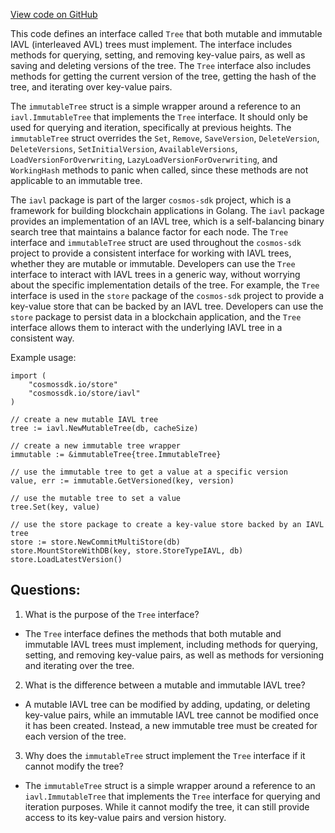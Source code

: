[View code on GitHub](https://github.com/cosmos/cosmos-sdk.git/store/iavl/tree.go)

This code defines an interface called `Tree` that both mutable and immutable IAVL (interleaved AVL) trees must implement. The interface includes methods for querying, setting, and removing key-value pairs, as well as saving and deleting versions of the tree. The `Tree` interface also includes methods for getting the current version of the tree, getting the hash of the tree, and iterating over key-value pairs.

The `immutableTree` struct is a simple wrapper around a reference to an `iavl.ImmutableTree` that implements the `Tree` interface. It should only be used for querying and iteration, specifically at previous heights. The `immutableTree` struct overrides the `Set`, `Remove`, `SaveVersion`, `DeleteVersion`, `DeleteVersions`, `SetInitialVersion`, `AvailableVersions`, `LoadVersionForOverwriting`, `LazyLoadVersionForOverwriting`, and `WorkingHash` methods to panic when called, since these methods are not applicable to an immutable tree.

The `iavl` package is part of the larger `cosmos-sdk` project, which is a framework for building blockchain applications in Golang. The `iavl` package provides an implementation of an IAVL tree, which is a self-balancing binary search tree that maintains a balance factor for each node. The `Tree` interface and `immutableTree` struct are used throughout the `cosmos-sdk` project to provide a consistent interface for working with IAVL trees, whether they are mutable or immutable. Developers can use the `Tree` interface to interact with IAVL trees in a generic way, without worrying about the specific implementation details of the tree. For example, the `Tree` interface is used in the `store` package of the `cosmos-sdk` project to provide a key-value store that can be backed by an IAVL tree. Developers can use the `store` package to persist data in a blockchain application, and the `Tree` interface allows them to interact with the underlying IAVL tree in a consistent way. 

Example usage:

```
import (
    "cosmossdk.io/store"
    "cosmossdk.io/store/iavl"
)

// create a new mutable IAVL tree
tree := iavl.NewMutableTree(db, cacheSize)

// create a new immutable tree wrapper
immutable := &immutableTree{tree.ImmutableTree}

// use the immutable tree to get a value at a specific version
value, err := immutable.GetVersioned(key, version)

// use the mutable tree to set a value
tree.Set(key, value)

// use the store package to create a key-value store backed by an IAVL tree
store := store.NewCommitMultiStore(db)
store.MountStoreWithDB(key, store.StoreTypeIAVL, db)
store.LoadLatestVersion()
```
## Questions: 
 1. What is the purpose of the `Tree` interface?
- The `Tree` interface defines the methods that both mutable and immutable IAVL trees must implement, including methods for querying, setting, and removing key-value pairs, as well as methods for versioning and iterating over the tree.

2. What is the difference between a mutable and immutable IAVL tree?
- A mutable IAVL tree can be modified by adding, updating, or deleting key-value pairs, while an immutable IAVL tree cannot be modified once it has been created. Instead, a new immutable tree must be created for each version of the tree.

3. Why does the `immutableTree` struct implement the `Tree` interface if it cannot modify the tree?
- The `immutableTree` struct is a simple wrapper around a reference to an `iavl.ImmutableTree` that implements the `Tree` interface for querying and iteration purposes. While it cannot modify the tree, it can still provide access to its key-value pairs and version history.